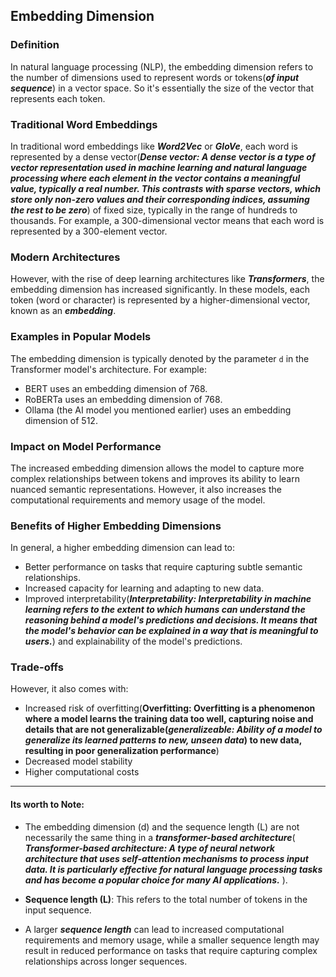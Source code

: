 ## **Embedding Dimension**

### **Definition**
In natural language processing (NLP), the embedding dimension refers to the number of dimensions used to represent words or tokens(***of input sequence***) in a vector space. So it's essentially the size
of the vector that represents each token.

### **Traditional Word Embeddings**
In traditional word embeddings like ***Word2Vec*** or ***GloVe***, each word is represented by a dense vector(***Dense vector: A dense vector is a type of vector representation used in machine learning and natural language processing where each element in the vector contains a meaningful value, typically a real number. This contrasts with sparse vectors, which store only non-zero values and their corresponding indices, assuming the rest to be zero***) of fixed size,
typically in the range of hundreds to thousands. For example, a 300-dimensional vector means that each word is
represented by a 300-element vector.

### **Modern Architectures**
However, with the rise of deep learning architectures like ***Transformers***, the embedding dimension has increased
significantly. In these models, each token (word or character) is represented by a higher-dimensional vector,
known as an ***embedding***.

### **Examples in Popular Models**
The embedding dimension is typically denoted by the parameter `d` in the Transformer model's architecture. For
example:

* BERT uses an embedding dimension of 768.
* RoBERTa uses an embedding dimension of 768. 
* Ollama (the AI model you mentioned earlier) uses an embedding dimension of 512.

### **Impact on Model Performance**
The increased embedding dimension allows the model to capture more complex relationships between tokens and
improves its ability to learn nuanced semantic representations. However, it also increases the computational
requirements and memory usage of the model.

### **Benefits of Higher Embedding Dimensions**
In general, a higher embedding dimension can lead to:

* Better performance on tasks that require capturing subtle semantic relationships.
* Increased capacity for learning and adapting to new data.
* Improved interpretability(***Interpretability: Interpretability in machine learning refers to the extent to which humans can understand the reasoning behind a model's predictions and decisions. It means that the model's behavior can be explained in a way that is meaningful to users.***) and explainability of the model's predictions.

### **Trade-offs**
However, it also comes with:
* Increased risk of overfitting(**Overfitting: Overfitting is a phenomenon where a model learns the training data too well, capturing noise and details that are not generalizable(***generalizeable: Ability of a model to generalize its learned patterns to new, unseen data***) to new data, resulting in poor generalization performance**)
* Decreased model stability
* Higher computational costs

----

#### Its worth to Note: 
- The embedding dimension (d) and the sequence length (L) are not necessarily the same thing in a ***transformer-based architecture***(
    ***Transformer-based architecture: A type of neural network architecture that uses self-attention mechanisms to process input data. It is particularly effective for natural language processing tasks and has become a popular choice for many AI applications.***
).
- **Sequence length (L)**: This refers to the total number of tokens in the input sequence.

-  A larger ***sequence length*** can lead to increased computational requirements and memory usage, while a smaller sequence length may result in reduced performance on tasks that require capturing complex relationships across longer sequences.
